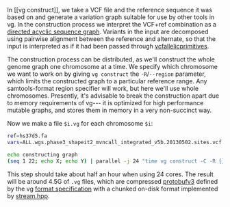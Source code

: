 In [[vg construct]], we take a VCF file and the reference sequence it was based on and generate a variation graph suitable for use by other tools in vg. In the construction process we interpret the VCF+ref combination as a [directed acyclic sequence graph](https://en.wikipedia.org/wiki/Directed_acyclic_graph). Variants in the input are decomposed using pairwise alignment between the reference and alternate, so that the input is interpreted as if it had been passed through [vcfallelicprimitives](https://github.com/ekg/vcflib#vcfallelicprimitives).

The construction process can be distributed, as we'll construct the whole genome graph one chromosome at a time. We specify which chromosome we want to work on by giving `vg construct` the `-R`/`--region` parameter, which limits the constructed graph to a particular reference range. Any samtools-format region specifier will work, but here we'll use whole chromosomes. Presently, it's advisable to break the construction apart due to memory requirements of vg--- it is optimized for high performance mutable graphs, and stores them in memory in a very non-succinct way.

Now we make a file `$i.vg` for each chromosome `$i`:

```bash
ref=hs37d5.fa
vars=ALL.wgs.phase3_shapeit2_mvncall_integrated_v5b.20130502.sites.vcf.gz

echo constructing graph
(seq 1 22; echo X; echo Y) | parallel -j 24 "time vg construct -C -R {} -r $ref -v $vars -t 1 -m 32 >{}.vg"
```

This step should take about half an hour when using 24 cores. The result will be around 4.5G of `.vg` files, which are compressed [protobufv3](github.com/google/protobuf) defined by the vg [format specification](https://github.com/ekg/vg/blob/master/vg.proto) with a chunked on-disk format implemented by [stream.hpp](https://github.com/ekg/stream).